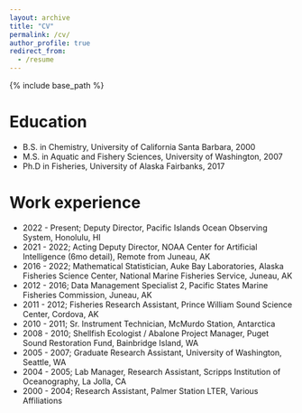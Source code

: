 ```yaml
---
layout: archive
title: "CV"
permalink: /cv/
author_profile: true
redirect_from:
  - /resume
---
```


{% include base_path %}

Education
======
* B.S. in Chemistry, University of California Santa Barbara, 2000
* M.S. in Aquatic and Fishery Sciences, University of Washington, 2007
* Ph.D in Fisheries, University of Alaska Fairbanks, 2017

Work experience
======
* 2022 - Present; Deputy Director, Pacific Islands Ocean Observing System, Honolulu, HI
* 2021 - 2022; Acting Deputy Director, NOAA Center for Artificial Intelligence (6mo detail), Remote from Juneau, AK
* 2016 - 2022; Mathematical Statistician, Auke Bay Laboratories, Alaska Fisheries Science Center, National Marine Fisheries Service, Juneau, AK
* 2012 - 2016; Data Management Specialist 2, Pacific States Marine Fisheries Commission, Juneau, AK
* 2011 - 2012; Fisheries Research Assistant, Prince William Sound Science Center, Cordova, AK
* 2010 - 2011; Sr. Instrument Technician, McMurdo Station, Antarctica
* 2008 - 2010; Shellfish Ecologist / Abalone Project Manager, Puget Sound Restoration Fund, Bainbridge Island, WA
* 2005 - 2007; Graduate Research Assistant, University of Washington, Seattle, WA
* 2004 - 2005; Lab Manager, Research Assistant, Scripps Institution of Oceanography, La Jolla, CA
* 2000 - 2004; Research Assistant, Palmer Station LTER, Various Affiliations

